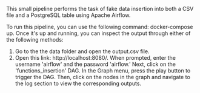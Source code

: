 This small pipeline performs the task of fake data insertion into both a CSV file and a PostgreSQL table using Apache Airflow.

To run this pipeline, you can use the following command: docker-compose up. Once it's up and running, you can inspect the output through either of the following methods:

1. Go to the the data folder and open the output.csv file.
2. Open this link: http://localhost:8080/. When prompted, enter the username 'airflow' and the password 'airflow.' Next, click on the 'functions_insertion' DAG. In the Graph menu, press the play button to trigger the DAG. Then, click on the nodes in the graph and navigate to the log section to view the corresponding outputs.